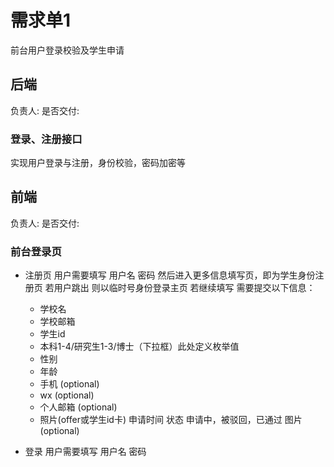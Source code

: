 # 需求单1

前台用户登录校验及学生申请

## 后端

负责人:
是否交付:

### 登录、注册接口

实现用户登录与注册，身份校验，密码加密等

## 前端

负责人:
是否交付:

### 前台登录页

* 注册页
  用户需要填写
  用户名
  密码
  然后进入更多信息填写页，即为学生身份注册页
  若用户跳出
  则以临时号身份登录主页
  若继续填写
  需要提交以下信息：
    - 学校名
    - 学校邮箱
    - 学生id
    - 本科1-4/研究生1-3/博士（下拉框）此处定义枚举值
    - 性别
    - 年龄
    - 手机 (optional)
    - wx (optional)
    - 个人邮箱 (optional)
    - 照片(offer或学生id卡)
  申请时间
  状态 申请中，被驳回，已通过
  图片 (optional)

* 登录
  用户需要填写
  用户名
  密码